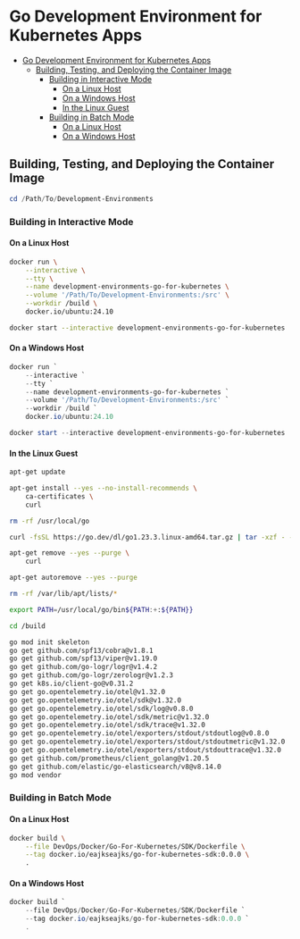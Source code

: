 # Go Development Environment for Kubernetes Apps

- [Go Development Environment for Kubernetes Apps](#go-development-environment-for-kubernetes-apps)
  - [Building, Testing, and Deploying the Container Image](#building-testing-and-deploying-the-container-image)
    - [Building in Interactive Mode](#building-in-interactive-mode)
      - [On a Linux Host](#on-a-linux-host)
      - [On a Windows Host](#on-a-windows-host)
      - [In the Linux Guest](#in-the-linux-guest)
    - [Building in Batch Mode](#building-in-batch-mode)
      - [On a Linux Host](#on-a-linux-host-1)
      - [On a Windows Host](#on-a-windows-host-1)

## Building, Testing, and Deploying the Container Image

```powershell
cd /Path/To/Development-Environments
```

### Building in Interactive Mode

#### On a Linux Host

```bash
docker run \
    --interactive \
    --tty \
    --name development-environments-go-for-kubernetes \
    --volume '/Path/To/Development-Environments:/src' \
    --workdir /build \
    docker.io/ubuntu:24.10
```

```bash
docker start --interactive development-environments-go-for-kubernetes
```

#### On a Windows Host

```powershell
docker run `
    --interactive `
    --tty `
    --name development-environments-go-for-kubernetes `
    --volume '/Path/To/Development-Environments:/src' `
    --workdir /build `
    docker.io/ubuntu:24.10
```

```powershell
docker start --interactive development-environments-go-for-kubernetes
```

#### In the Linux Guest

```bash
apt-get update

apt-get install --yes --no-install-recommends \
    ca-certificates \
    curl

rm -rf /usr/local/go

curl -fsSL https://go.dev/dl/go1.23.3.linux-amd64.tar.gz | tar -xzf - -C /usr/local

apt-get remove --yes --purge \
    curl

apt-get autoremove --yes --purge

rm -rf /var/lib/apt/lists/*
```

```bash
export PATH=/usr/local/go/bin${PATH:+:${PATH}}
```

```bash
cd /build
```

```bash
go mod init skeleton
go get github.com/spf13/cobra@v1.8.1
go get github.com/spf13/viper@v1.19.0
go get github.com/go-logr/logr@v1.4.2
go get github.com/go-logr/zerologr@v1.2.3
go get k8s.io/client-go@v0.31.2
go get go.opentelemetry.io/otel@v1.32.0
go get go.opentelemetry.io/otel/sdk@v1.32.0
go get go.opentelemetry.io/otel/sdk/log@v0.8.0
go get go.opentelemetry.io/otel/sdk/metric@v1.32.0
go get go.opentelemetry.io/otel/sdk/trace@v1.32.0
go get go.opentelemetry.io/otel/exporters/stdout/stdoutlog@v0.8.0
go get go.opentelemetry.io/otel/exporters/stdout/stdoutmetric@v1.32.0
go get go.opentelemetry.io/otel/exporters/stdout/stdouttrace@v1.32.0
go get github.com/prometheus/client_golang@v1.20.5
go get github.com/elastic/go-elasticsearch/v8@v8.14.0
go mod vendor
```

### Building in Batch Mode

#### On a Linux Host

```bash
docker build \
    --file DevOps/Docker/Go-For-Kubernetes/SDK/Dockerfile \
    --tag docker.io/eajkseajks/go-for-kubernetes-sdk:0.0.0 \
    .
```

#### On a Windows Host

```powershell
docker build `
    --file DevOps/Docker/Go-For-Kubernetes/SDK/Dockerfile `
    --tag docker.io/eajkseajks/go-for-kubernetes-sdk:0.0.0 `
    .
```
